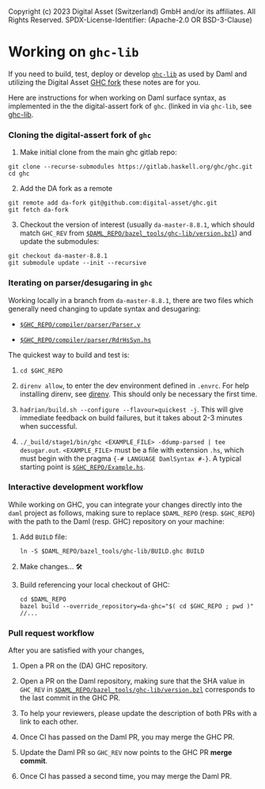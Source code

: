 Copyright (c) 2023 Digital Asset (Switzerland) GmbH and/or its affiliates. All Rights Reserved.
SPDX-License-Identifier: (Apache-2.0 OR BSD-3-Clause)

# Working on `ghc-lib`

If you need to build, test, deploy or develop [`ghc-lib`](https://github.com/digital-asset/ghc-lib) as used by Daml and utilizing the Digital Asset [GHC fork](https://github.com/digital-asset/ghc) these notes are for you.

Here are instructions for when working on Daml surface syntax, as implemented in the the digital-assert fork of `ghc`. (linked in via `ghc-lib`, see [ghc-lib](/bazel_tools/ghc-lib/).

### Cloning the digital-assert fork of `ghc`

1. Make initial clone from the main ghc gitlab repo:
```
git clone --recurse-submodules https://gitlab.haskell.org/ghc/ghc.git
cd ghc
```

2. Add the DA fork as a remote
```
git remote add da-fork git@github.com:digital-asset/ghc.git
git fetch da-fork
```

3. Checkout the version of interest (usually `da-master-8.8.1`, which should match `GHC_REV` from [`$DAML_REPO/bazel_tools/ghc-lib/version.bzl`](https://github.com/digital-asset/daml/blob/main/bazel_tools/ghc-lib/version.bzl)) and update the submodules:
```
git checkout da-master-8.8.1
git submodule update --init --recursive
```

### Iterating on parser/desugaring in `ghc`

Working locally in a branch from `da-master-8.8.1`, there are two files which generally need changing to update syntax and desugaring:

- [`$GHC_REPO/compiler/parser/Parser.y`](https://github.com/digital-asset/ghc/blob/da-master-8.8.1/compiler/parser/Parser.y)

- [`$GHC_REPO/compiler/parser/RdrHsSyn.hs`](https://github.com/digital-asset/ghc/blob/da-master-8.8.1/compiler/parser/RdrHsSyn.hs)

The quickest way to build and test is:

1. `cd $GHC_REPO`

2. `direnv allow`, to enter the dev environment defined in `.envrc`. For help installing direnv, see [direnv](https://direnv.net). This should only be necessary the first time.

3. `hadrian/build.sh --configure --flavour=quickest -j`. This will give immediate feedback on build failures, but it takes about 2-3 minutes when successful.

4. `./_build/stage1/bin/ghc <EXAMPLE_FILE> -ddump-parsed | tee desugar.out`. `<EXAMPLE_FILE>` must be a file with extension `.hs`, which must begin with the pragma `{-# LANGUAGE DamlSyntax #-}`. A typical starting point is [`$GHC_REPO/Example.hs`](https://github.com/digital-asset/ghc/blob/da-master-8.8.1/Example.hs).

### Interactive development workflow

While working on GHC, you can integrate your changes directly into the `daml` project as follows, making sure to replace `$DAML_REPO` (resp. `$GHC_REPO`) with the path to the Daml (resp. GHC) repository on your machine:

1. Add `BUILD` file:
   ```
   ln -S $DAML_REPO/bazel_tools/ghc-lib/BUILD.ghc BUILD
   ```

2. Make changes... 🛠️

3. Build referencing your local checkout of GHC:
   ```
   cd $DAML_REPO
   bazel build --override_repository=da-ghc="$( cd $GHC_REPO ; pwd )" //...
   ```

### Pull request workflow

After you are satisfied with your changes,

1. Open a PR on the (DA) GHC repository.

2. Open a PR on the Daml repository, making sure that the SHA value in `GHC_REV` in [`$DAML_REPO/bazel_tools/ghc-lib/version.bzl`](https://github.com/digital-asset/daml/blob/main/bazel_tools/ghc-lib/version.bzl) corresponds to the last commit in the GHC PR.

3. To help your reviewers, please update the description of both PRs with a link to each other.

4. Once CI has passed on the Daml PR, you may merge the GHC PR.

5. Update the Daml PR so `GHC_REV` now points to the GHC PR **merge commit**.

6. Once CI has passed a second time, you may merge the Daml PR.
